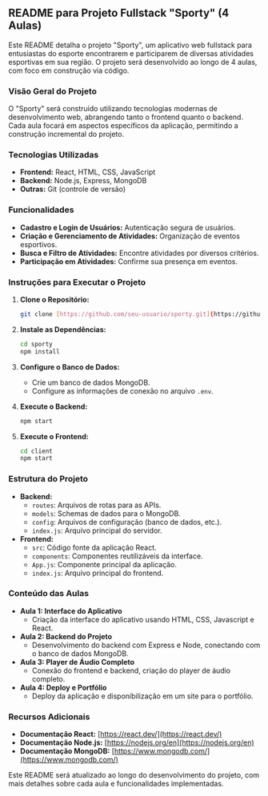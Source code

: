 ## README para Projeto Fullstack "Sporty" (4 Aulas)

Este README detalha o projeto "Sporty", um aplicativo web fullstack para entusiastas do esporte encontrarem e participarem de diversas atividades esportivas em sua região. O projeto será desenvolvido ao longo de 4 aulas, com foco em construção via código.

### Visão Geral do Projeto

O "Sporty" será construído utilizando tecnologias modernas de desenvolvimento web, abrangendo tanto o frontend quanto o backend. Cada aula focará em aspectos específicos da aplicação, permitindo a construção incremental do projeto.

### Tecnologias Utilizadas

  * **Frontend:** React, HTML, CSS, JavaScript
  * **Backend:** Node.js, Express, MongoDB
  * **Outras:** Git (controle de versão)

### Funcionalidades

  * **Cadastro e Login de Usuários:** Autenticação segura de usuários.
  * **Criação e Gerenciamento de Atividades:** Organização de eventos esportivos.
  * **Busca e Filtro de Atividades:** Encontre atividades por diversos critérios.
  * **Participação em Atividades:** Confirme sua presença em eventos.

### Instruções para Executar o Projeto

1.  **Clone o Repositório:**

    ```bash
    git clone [https://github.com/seu-usuario/sporty.git](https://github.com/seu-usuario/sporty.git)
    ```

2.  **Instale as Dependências:**

    ```bash
    cd sporty
    npm install
    ```

3.  **Configure o Banco de Dados:**

      * Crie um banco de dados MongoDB.
      * Configure as informações de conexão no arquivo `.env`.

4.  **Execute o Backend:**

    ```bash
    npm start
    ```

5.  **Execute o Frontend:**

    ```bash
    cd client
    npm start
    ```

### Estrutura do Projeto

  * **Backend:**
      * `routes`: Arquivos de rotas para as APIs.
      * `models`: Schemas de dados para o MongoDB.
      * `config`: Arquivos de configuração (banco de dados, etc.).
      * `index.js`: Arquivo principal do servidor.
  * **Frontend:**
      * `src`: Código fonte da aplicação React.
      * `components`: Componentes reutilizáveis da interface.
      * `App.js`: Componente principal da aplicação.
      * `index.js`: Arquivo principal do frontend.

### Conteúdo das Aulas

  * **Aula 1: Interface do Aplicativo**
      * Criação da interface do aplicativo usando HTML, CSS, Javascript e React.
  * **Aula 2: Backend do Projeto**
      * Desenvolvimento do backend com Express e Node, conectando com o banco de dados MongoDB.
  * **Aula 3: Player de Áudio Completo**
      * Conexão do frontend e backend, criação do player de áudio completo.
  * **Aula 4: Deploy e Portfólio**
      * Deploy da aplicação e disponibilização em um site para o portfólio.

### Recursos Adicionais

  * **Documentação React:** [https://react.dev/](https://react.dev/)
  * **Documentação Node.js:** [https://nodejs.org/en](https://nodejs.org/en)
  * **Documentação MongoDB:** [https://www.mongodb.com/](https://www.mongodb.com/)

Este README será atualizado ao longo do desenvolvimento do projeto, com mais detalhes sobre cada aula e funcionalidades implementadas.
